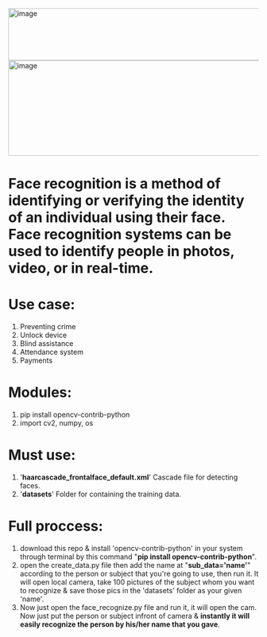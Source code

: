 <img width="934" height="105" alt="image" src="https://github.com/user-attachments/assets/7ded79b9-96ea-4fa9-be9e-bfee830cccd3" />

<img width="1320" height="192" alt="image" src="https://github.com/user-attachments/assets/71bc7ebc-b7cf-4f9f-8550-55de1aaf2cfb" />


# Face recognition is a method of identifying or verifying the identity of an individual using their face. Face recognition systems can be used to identify people in photos, video, or in real-time. 

# Use case:
1. Preventing crime
2. Unlock device
3. Blind assistance
4. Attendance system
5. Payments   
# Modules:
1. pip install opencv-contrib-python
2. import cv2, numpy, os
# Must use:
1. '**haarcascade_frontalface_default.xml**' Cascade file for detecting faces.
2. '**datasets**' Folder for containing the training data.

# Full proccess:
1. download this repo & install 'opencv-contrib-python' in your system through terminal by this command "**pip install opencv-contrib-python**".
2. open the create_data.py file then add the name at "**sub_data='name'**" according to the person or subject  that you're going to use, then run it. It will open local camera, take 100 pictures of the subject whom you want to recognize & save those pics in the 'datasets' folder as your given 'name'.
3. Now just open the face_recognize.py file and run it, it will open the cam. Now just put the person or subject infront of camera & **instantly it will easily recognize the person by his/her name that you gave**.    
     
